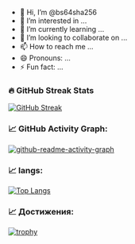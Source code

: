 - 👋 Hi, I’m @bs64sha256
- 👀 I’m interested in ...
- 🌱 I’m currently learning ...
- 💞️ I’m looking to collaborate on ...
- 📫 How to reach me ...
- 😄 Pronouns: ...
- ⚡ Fun fact: ...

### 🔥 GitHub Streak Stats
[![GitHub Streak](https://github-readme-streak-stats.herokuapp.com/?user=bs64sha256&theme=dark)](https://git.io/streak-stats)

### 📈 GitHub Activity Graph:
[![github-readme-activity-graph](https://github-readme-stats.vercel.app/api?username=bs64sha256&show_icons=true&theme=radical)](https://github.com/anuraghazra/github-readme-stats?tab=readme-ov-file)

### 📈 langs:
[![Top Langs](https://github-readme-stats.vercel.app/api/top-langs/?username=bs64sha256&theme=dark)](https://github.com/anuraghazra/github-readme-stats)

### 📈 Достижения:
[![trophy](https://github-profile-trophy.vercel.app/?username=bs64sha256&theme=onedark)](https://github.com/ryo-ma/github-profile-trophy)
<!---
bs64sha256/bs64sha256 is a ✨ special ✨ repository because its `README.md` (this file) appears on your GitHub profile.
You can click the Preview link to take a look at your changes.
--->
